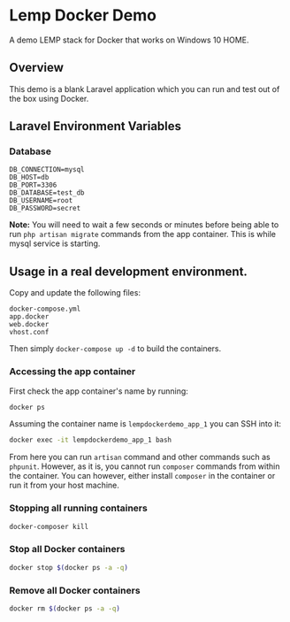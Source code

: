 # Lemp Docker Demo

A demo LEMP stack for Docker that works on Windows 10 HOME.

## Overview

This demo is a blank Laravel application which you can run and test out of the box using Docker.

## Laravel Environment Variables

### Database 

```dotenv
DB_CONNECTION=mysql
DB_HOST=db
DB_PORT=3306
DB_DATABASE=test_db
DB_USERNAME=root
DB_PASSWORD=secret
```

__Note:__ You will need to wait a few seconds or minutes before being able to run `php artisan migrate` commands from the app container. This is while mysql service is starting.

## Usage in a real development environment.

Copy and update the following files:

```
docker-compose.yml
app.docker
web.docker
vhost.conf
```

Then simply `docker-compose up -d` to build the containers.

### Accessing the app container

First check the app container's name by running:

```bash
docker ps
```

Assuming the container name is `lempdockerdemo_app_1` you can SSH into it:

```bash
docker exec -it lempdockerdemo_app_1 bash
```

From here you can run `artisan` command and other commands such as `phpunit`. However, as it is, you cannot run `composer` commands from within the container. You can however, either install `composer` in the container or run it from your host machine.

### Stopping all running containers

```bash
docker-composer kill
```

### Stop all Docker containers

```bash
docker stop $(docker ps -a -q)
```

### Remove all Docker containers

```bash
docker rm $(docker ps -a -q)
```
 